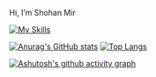 Hi, I’m Shohan Mir

<!---
ShohanMir/ShohanMir is a ✨ special ✨ repository because its `README.md` (this file) appears on your GitHub profile.
You can click the Preview link to take a look at your changes.
--->

[![My Skills](https://skillicons.dev/icons?i=js,html,css,javascript,python,nodejs,django,c++)](https://skillicons.dev)

[![Anurag's GitHub stats](https://github-readme-stats.vercel.app/api?username=ShohanMir&count_private=true&&show_icons=true&theme=tokyonight)](https://github.com/anuraghazra/github-readme-stats) [![Top Langs](https://github-readme-stats.vercel.app/api/top-langs/?username=ShohanMir&layout=compact)](https://github.com/anuraghazra/github-readme-stats)


[![Ashutosh's github activity graph](https://github-readme-activity-graph.cyclic.app/graph?username=ShohanMir&theme=react)](https://github.com/ShohanMir&theme=react-dark/github-readme-activity-graph)
